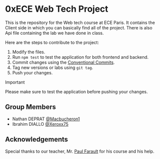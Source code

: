 # 0xECE Web Tech Project

This is the repository for the Web tech course at ECE Paris. It contains the Client side in which you can basically find all of the project. There is also Api file containing the lab we have done in class.

Here are the steps to contribute to the project:

1. Modify the files.
2. Run `npm test` to test the application for both frontend and backend.
3. Commit changes using the [Conventional Commits](https://www.conventionalcommits.org/en/v1.0.0/).
4. Tag new versions or labs using `git tag`.
5. Push your changes.

> [!IMPORTANT]
> Please make sure to test the application before pushing your changes.

## Group Members

- Nathan DEPRAT [@Macbucheron1](https://github.com/Macbucheron1)
- Ibrahim DIALLO [@Xeroxx75](https://github.com/Xeroxx75)

## Acknowledgements

Special thanks to our teacher, Mr. [Paul Farault](https://github.com/PaulFarault) for his course and his help.